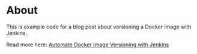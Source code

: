 # About

This is example code for a blog post about versioning a Docker image with Jenkins.

Read more here: [Automate Docker Image Versioning with Jenkins](http://concisecoder.io/2019/02/02/automate-docker-image-versioning-with-jenkins/)
